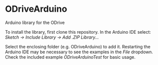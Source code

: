 # ODriveArduino
Arduino library for the ODrive

To install the library, first clone this repository. In the Arduino IDE select: *Sketch -> Include Library -> Add .ZIP Library...*

Select the enclosing folder (e.g. ODriveArduino) to add it. Restarting the Arduino IDE may be necessary to see the examples in the *File* dropdown. Check the included example *ODriveArduinoTest* for basic usage. 
